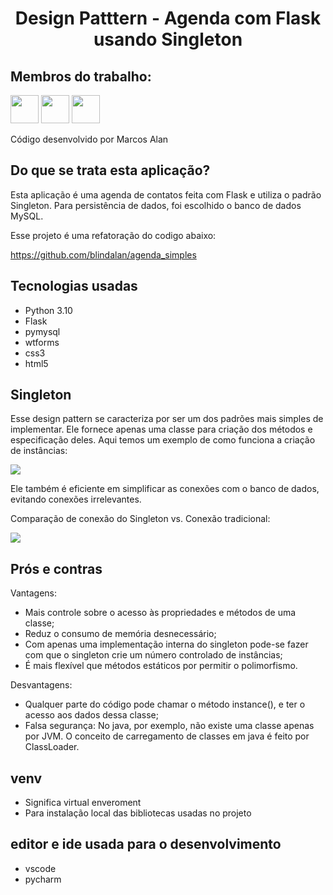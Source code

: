 <h1 align="center"> Design Patttern - Agenda com Flask usando Singleton</h1>

## Membros do trabalho:
<div>
<img src="https://github.com/blindalan.png" width="45" height="45" style="max-width: 100%;">
<img src="https://github.com/emiliodeoliveira.png" width="45" height="45" style="max-width: 100%;">
<img src="https://github.com/marlonlupa.png" width="45" height="45" style="max-width: 100%;">
</div>

Código desenvolvido por Marcos Alan

## Do que se trata esta aplicação?

Esta aplicação é uma agenda de contatos feita com Flask e utiliza o padrão Singleton. Para persistência de dados, foi escolhido o banco de dados MySQL. 

Esse projeto é uma refatoração do codigo abaixo:

https://github.com/blindalan/agenda_simples

## Tecnologias usadas

- Python 3.10
- Flask
- pymysql
- wtforms
- css3
- html5

## Singleton

Esse design pattern se caracteriza por ser um dos padrões mais simples de implementar. Ele fornece apenas uma classe para criação dos métodos e especificação deles. Aqui temos um exemplo de como funciona a criação de instâncias:

<img src="https://miro.medium.com/max/1028/1*WXXQZp1glrQxLqrQ_TDN7Q.png" style="max-width: 100%;">

Ele também é eficiente em simplificar as conexões com o banco de dados, evitando conexões irrelevantes.

Comparação de conexão do Singleton vs. Conexão tradicional:

<img src="https://phpenthusiast.com/theme/assets/images/blog/the-singleton-pattern-explained.png" style="max-width: 100%;">

## Prós e contras

Vantagens:
- Mais controle sobre o acesso às propriedades e métodos de uma classe;
- Reduz o consumo de memória desnecessário;
- Com apenas uma implementação interna do singleton pode-se fazer com que o singleton crie um número controlado de instâncias;
- É mais flexível que métodos estáticos por permitir o polimorfismo.

Desvantagens:
- Qualquer parte do código pode chamar o método instance(), e ter o acesso aos dados dessa classe; 
- Falsa segurança: No java, por exemplo, não existe uma classe apenas por JVM. O conceito de carregamento de classes em java é feito por ClassLoader.

## venv
- Significa virtual enveroment
- Para instalação local das bibliotecas usadas no projeto


## editor e ide usada para o desenvolvimento

- vscode
- pycharm
